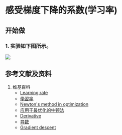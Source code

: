# 感受梯度下降的系数(学习率)

## 开始做

### 1. 实验如下图所示。

![](/images/微分/梯度和梯度下降的方法/感受梯度下降的系数(学习率)/1a1.jpg)

## 参考文献及资料

1. 维基百科
	- [Learning rate](https://en.wikipedia.org/wiki/Learning_rate) 
	- [學習率](https://zh-yue.wikipedia.org/wiki/%E5%AD%B8%E7%BF%92%E7%8E%87) 
	- [Newton's method in optimization](https://en.wikipedia.org/wiki/Newton%27s_method_in_optimization) 
	- [应用于最优化的牛顿法](https://zh.wikipedia.org/wiki/%E6%87%89%E7%94%A8%E6%96%BC%E6%9C%80%E5%84%AA%E5%8C%96%E7%9A%84%E7%89%9B%E9%A0%93%E6%B3%95) 
	- [Derivative](https://en.wikipedia.org/wiki/Derivative) 
	- [导数](https://zh.wikipedia.org/wiki/%E5%AF%BC%E6%95%B0) 
	- [Gradient descent](https://en.wikipedia.org/wiki/Gradient_descent) 


